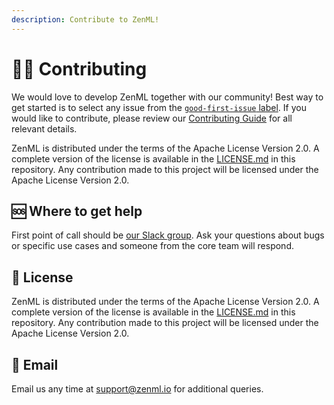 ```yaml
---
description: Contribute to ZenML!
---
```


# 🙋‍♀️ Contributing

We would love to develop ZenML together with our community! Best way to get started is to select any issue from the [`good-first-issue` label](https://github.com/zenml-io/zenml/labels/good%20first%20issue). If you would like to contribute, please review our [Contributing Guide](https://github.com/zenml-io/zenml/blob/main/CONTRIBUTING.md) for all relevant details.



ZenML is distributed under the terms of the Apache License Version 2.0. A complete version of the license is available in the [LICENSE.md](https://github.com/zenml-io/zenml/blob/main/LICENSE.md) in this repository. Any contribution made to this project will be licensed under the Apache License Version 2.0.

## 🆘 Where to get help

First point of call should be [our Slack group](https://zenml.io/slack-invite/). Ask your questions about bugs or specific use cases and someone from the core team will respond.

## 📜 License

ZenML is distributed under the terms of the Apache License Version 2.0. A complete version of the license is available in the [LICENSE.md](https://github.com/zenml-io/zenml/blob/main/LICENSE.md) in this repository. Any contribution made to this project will be licensed under the Apache License Version 2.0.

## 📧 Email

Email us any time at [support@zenml.io](mailto:support@zenml.io) for additional queries.
